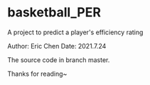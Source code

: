 # basketball_PER
A project to predict a player's efficiency rating

Author: Eric Chen
Date: 2021.7.24

The source code in branch master.

Thanks for reading~
